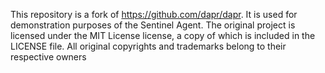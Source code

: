This repository is a fork of https://github.com/dapr/dapr. It is used for demonstration purposes of the Sentinel Agent. The original project is licensed under the  MIT License license, a copy of which is included in the LICENSE file. All original copyrights and trademarks belong to their respective owners
